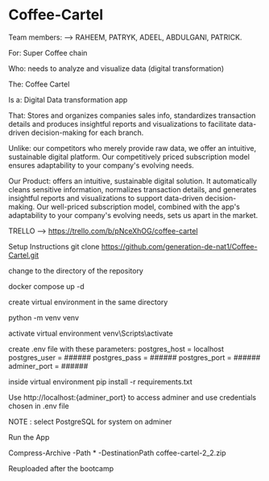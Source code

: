 # Coffee-Cartel
 <!-- -- .--..--..--..--..--..--..--..--..--..--..--..--..--. 
/ .. \.. \.. \.. \.. \.. \.. \.. \.. \.. \.. \.. \.. \.. \.. \
\ \/\ `'\ `'\ `'\ `'\ `'\ `'\ `'\ `'\ `'\ `'\ `'\ `'\ `'\ \/ /
 \/ /`--'`--'`--'`--'`--'`--'`--'`--'`--'`--'`--'`--'`--'\/ / 
 / /\      ____  ___   _____  _____  _____  _____        / /\ 
/ /\ \    / ___|/ _ \ |  ___||  ___|| ____|| ____|      / /\ \
\ \/ /   | |   | | | || |_   | |_   |  _|  |  _|        \ \/ /
 \/ /    | |___| |_| ||  _|  |  _|  | |___ | |___        \/ / 
 / /\     \____|\___/ |_|    |_|    |_____||_____|       / /\ 
/ /\ \                                                  / /\ \
\ \/ /     ____     _     ____  _____  _____  _         \ \/ /
 \/ /     / ___|   / \   |  _ \|_   _|| ____|| |         \/ / 
 / /\    | |      / _ \  | |_) | | |  |  _|  | |         / /\ 
/ /\ \   | |___  / ___ \ |  _ <  | |  | |___ | |___     / /\ \
\ \/ /    \____|/_/   \_\|_| \_\ |_|  |_____||_____|    \ \/ /
 \/ /                                                    \/ / 
 / /\.--..--..--..--..--..--..--..--..--..--..--..--..--./ /\ 
/ /\ \.. \.. \.. \.. \.. \.. \.. \.. \.. \.. \.. \.. \.. \/\ \
\ `'\ `'\ `'\ `'\ `'\ `'\ `'\ `'\ `'\ `'\ `'\ `'\ `'\ `'\ `' /
 `--'`--'`--'`--'`--'`--'`--'`--'`--'`--'`--'`--'`--'`--'`-->

Team members: --> RAHEEM, PATRYK, ADEEL, ABDULGANI, PATRICK.

For: Super Coffee chain

Who: needs to analyze and visualize data (digital transformation)

The: Coffee Cartel

Is a: Digital Data transformation app

That: Stores and organizes companies sales info, standardizes transaction details and produces insightful reports and visualizations to facilitate data-driven decision-making for each branch.

Unlike: our competitors who merely provide raw data, we offer an intuitive, sustainable digital platform. Our competitively priced subscription model ensures adaptability to your company's evolving needs.

Our Product:  offers an intuitive, sustainable digital solution. It automatically cleans sensitive information, normalizes transaction details, and generates insightful reports and visualizations to support data-driven decision-making. Our well-priced subscription model, combined with the app's adaptability to your company's evolving needs, sets us apart in the market.


TRELLO --> https://trello.com/b/pNceXhOG/coffee-cartel

Setup Instructions 
git clone https://github.com/generation-de-nat1/Coffee-Cartel.git

change to the directory of the repository

docker compose up -d

create virtual environment in the same directory

python -m venv venv

activate virtual environment venv\Scripts\activate

create .env file with these parameters:
postgres_host = localhost
postgres_user = ######
postgres_pass = ######
postgres_port = ######
adminer_port =  ######

inside virtual environment
pip install -r requirements.txt

Use http://localhost:{adminer_port} to access adminer and use credentials chosen in .env file

NOTE : select PostgreSQL for system on adminer

Run the App

Compress-Archive -Path * -DestinationPath coffee-cartel-2_2.zip

Reuploaded after the bootcamp